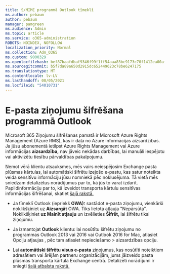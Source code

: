 ```yaml
---
title: S/MIME programmā Outlook tīmeklī
ms.author: pebaum
author: pebaum
manager: pamgreen
ms.audience: Admin
ms.topic: article
ms.service: o365-administration
ROBOTS: NOINDEX, NOFOLLOW
localization_priority: Normal
ms.collection: Adm_O365
ms.custom: 9000329
ms.openlocfilehash: bef87baafdbaf9346f99f1ff54aaa83bc9173c70f1412ea00afb717c15a8014c
ms.sourcegitcommit: b5f7da89a650d2915dc652449623c78be6247175
ms.translationtype: MT
ms.contentlocale: lv-LV
ms.lasthandoff: 08/05/2021
ms.locfileid: "54010731"
---
```

# <a name="encrypt-email-messages-in-outlook"></a>E-pasta ziņojumu šifrēšana programmā Outlook

Microsoft 365 Ziņojumu šifrēšanas pamatā ir Microsoft Azure Rights Management (Azure RMS), kas ir daļa no Azure informācijas aizsardzības. Ja jūsu abonementā ietilpst Azure Rights Management vai Azure informācijas **aizsardzība,** nav jāveic nekādas darbības, lai manuāli iespējotu vai aktivizētu tiesību pārvaldības pakalpojumu.

Ņemot vērā klientu atsauksmes, mēs vairs neiespējosim Exchange pasta plūsmas kārtulas, lai automātiski šifrētu izejošo e-pastu, kas satur noteikta veida sensitīvu informāciju jūsu nomniekā pēc noklusējuma. Tā vietā mēs sniedzam detalizētus norādījumus par to, kā jūs to varat izdarīt. Papildinformāciju par to, kā izveidot transporta kārtulu sensitīvas informācijas šifrēšanai, skatiet [šajā rakstā.](https://aka.ms/OmeEtr)

- Ja tīmeklī Outlook (iepriekš **OWA):** sastādot e-pasta ziņojumu, vienkārši noklikšķiniet uz **Aizsargāt** OWA. Tiks lietota atļauja "Nepārsūta". Noklikšķiniet **uz Mainīt atļauju** un izvēlieties **Šifrēt,** lai šifrētu tikai ziņojumu.

- Ja izmantojat **Outlook** klientu: lai nosūtītu šifrētu ziņojumu no programmas Outlook 2013 vai 2016 vai Outlook 2016 for Mac, atlasiet Opciju atļaujas , pēc tam atlasiet nepieciešamo  >  aizsardzības opciju.

- Lai **automātiski šifrētu visus e-pasta** ziņojumus, kas nosūtīti noteiktiem adresātiem vai ārējām partneru organizācijām, jums jāizveido pasta plūsmas transporta kārtula Exchange centrā. Detalizēti norādījumi ir sniegti [šajā atbalsta rakstā.](https://docs.microsoft.com/microsoft-365/compliance/define-mail-flow-rules-to-encrypt-email#create-mail-flow-rules-to-encrypt-email-messages-with-the-new-ome-capabilities)

